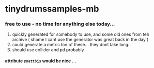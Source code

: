 # tinydrumssamples-mb

### free to use - no time for anything else today...
1. quickly generated for somebody to use, and some old ones from teh archive ( shame I cant use the generator was great back in the day )
2. could generate a metric ton of these... they dont take long.
3. should use collider and pd probably 

#### attribute `@mattbis` would be nice ... 
